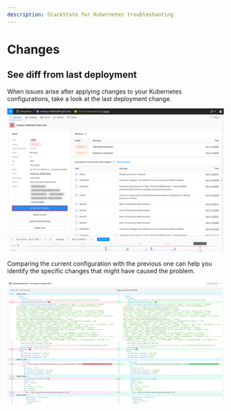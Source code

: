 ```yaml
---
description: StackState for Kubernetes troubleshooting
---
```

# Changes

## See diff from last deployment

When issues arise after applying changes to your Kubernetes configurations, take a look at the last deployment change. 

![](../../.gitbook/assets/k8s/k8s-show-diff.png)

Comparing the current configuration with the previous one can help you identify the specific changes that might have caused the problem.

![](../../.gitbook/assets/k8s/k8s-show-diff-opened.png)

